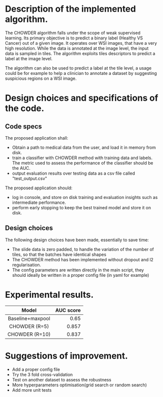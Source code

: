 # Description of the implemented algorithm.

The CHOWDER algorithm falls under the scope of weak supervised learning. Its primary objective is to predict a binary 
label (Healthy VS Cancer) out of a given image. 
It operates over WSI images, that have a very high resolution. While the data is annotated at the image level, the input 
data is sampled in tiles. The algorithm exploits tiles descriptors to predict a label at the image level. 

The algorithm can also be used to predict a label at the tile level, a usage could be for example to help a clinician to
annotate a dataset by suggesting suspicious regions on a WSI image.
  

# Design choices and specifications of the code.

## Code specs 

The proposed application shall:
  - Obtain a path to medical data from the user, and load it in memory from disk.
  - train a classifier with CHOWDER method with training data and labels. The metric used to assess the performance of
  the classifier should be the AUC. 
  - output evaluation results over testing data as a csv file called "test_output.csv"

The proposed application should: 
  - log in console, and store on disk training and evaluation insights such as intermediate performance. 
  - perform early stopping to keep the best trained model and store it on disk. 


## Design choices 
  The following design choices have been made, essentially to save time: 
  - The slide data is zero padded, to handle the variation of the number of tiles, so that the batches have identical
  shapes 
  - The CHOWDER method has been implemented without dropout and l2 regularisation. 
  - The config parameters are written directly in the main script, they should ideally be written in a proper config
  file (in yaml for example)

# Experimental results.


| Model              | AUC score |
| :-----------------:|----------:|
| Baseline+maxpool   |    0.65   |
| CHOWDER (R=5)      |    0.857  |
| CHOWDER (R=10)     |    0.837  |


# Suggestions of improvement.

- Add a proper config file 
- Try the 3 fold cross-validation 
- Test on another dataset to assess the robustness
- More hyperparameters optimisation(grid search or random search)
- Add more unit tests 
